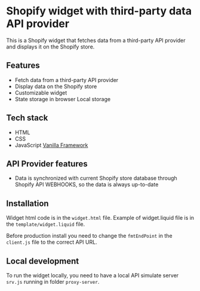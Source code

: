 # Shopify widget with third-party data API provider

This is a Shopify widget that fetches data from a third-party API provider and displays it on the Shopify store.

## Features

- Fetch data from a third-party API provider
- Display data on the Shopify store
- Customizable widget
- State storage in browser Local storage

## Tech stack

- HTML
- CSS
- JavaScript [Vanilla Framework](http://vanilla-js.com/)

## API Provider features

- Data is synchronized with current Shopify store database through Shopify API WEBHOOKS, so the data is always up-to-date


## Installation

Widget html code is in the `widget.html` file.
Example of widget.liquid file is in the `template/widget.liquid` file.

Before  production install you need to change the `fmtEndPoint` in the `client.js` file to the correct API URL.

## Local development

To run the widget locally, you need to have a local API simulate server `srv.js` running in folder `proxy-server`.

